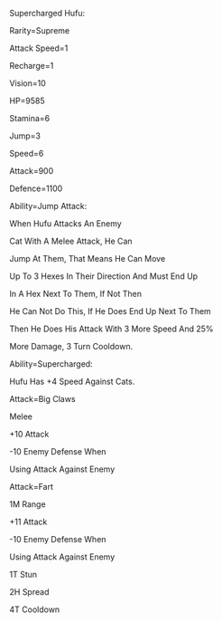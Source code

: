 Supercharged Hufu:

Rarity=Supreme

Attack Speed=1

Recharge=1

Vision=10

HP=9585

Stamina=6

Jump=3

Speed=6

Attack=900

Defence=1100

Ability=Jump Attack:

When Hufu Attacks An Enemy

Cat With A Melee Attack, He Can

Jump At Them, That Means He Can Move

Up To 3 Hexes In Their Direction And Must End Up

In A Hex Next To Them, If Not Then

He Can Not Do This, If He Does End Up Next To Them

Then He Does His Attack With 3 More Speed And 25%

More Damage, 3 Turn Cooldown.

Ability=Supercharged:

Hufu Has +4 Speed Against Cats.

Attack=Big Claws

Melee

+10 Attack

-10 Enemy Defense When

Using Attack Against Enemy

Attack=Fart

1M Range

+11 Attack

-10 Enemy Defense When

Using Attack Against Enemy

1T Stun

2H Spread

4T Cooldown

